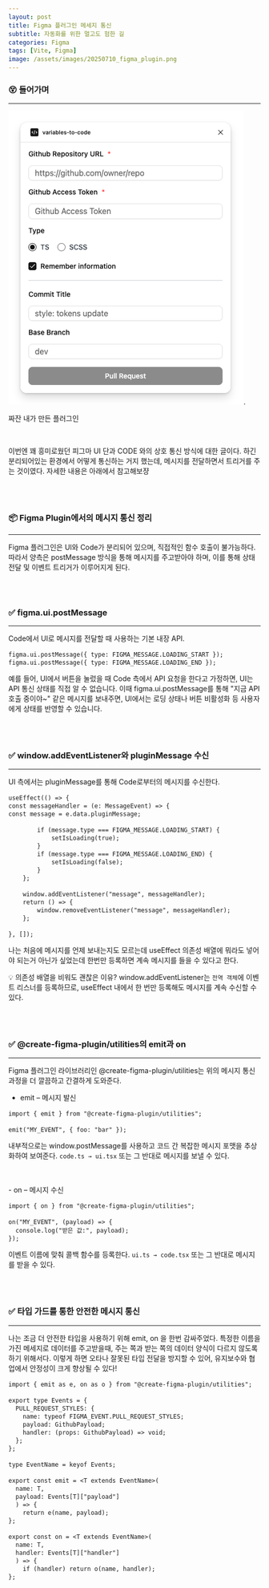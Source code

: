 ```yaml
---
layout: post
title: Figma 플러그인 메세지 통신
subtitle: 자동화를 위한 멀고도 험한 길
categories: Figma
tags: [Vite, Figma]
image: /assets/images/20250710_figma_plugin.png
---
```


### 😵 들어가며

---

<img src="/assets/images/2025-07-14-figma-plugin/figma-plugin.png"/>.

짜잔 내가 만든 플러그인

<br />

이번엔 꽤 흥미로웠던 피그마 UI 단과 CODE 와의 상호 통신 방식에 대한 글이다. 하긴 분리되어있는 환경에서 어떻게 통신하는 거지 했는데, 메시지를 전달하면서 트리거를 주는 것이였다. 자세한 내용은 아래에서 참고해보쟝

<br />
<br />

### 📦 Figma Plugin에서의 메시지 통신 정리

---

Figma 플러그인은 UI와 Code가 분리되어 있으며, 직접적인 함수 호출이 불가능하다. 따라서 양측은 postMessage 방식을 통해 메시지를 주고받아야 하며, 이를 통해 상태 전달 및 이벤트 트리거가 이루어지게 된다.

<br />
<br />

### ✅ figma.ui.postMessage

---

Code에서 UI로 메시지를 전달할 때 사용하는 기본 내장 API.

```
figma.ui.postMessage({ type: FIGMA_MESSAGE.LOADING_START });
figma.ui.postMessage({ type: FIGMA_MESSAGE.LOADING_END });
```

예를 들어, UI에서 버튼을 눌렀을 때 Code 측에서 API 요청을 한다고 가정하면, UI는 API 통신 상태를 직접 알 수 없습니다. 이때 figma.ui.postMessage를 통해 "지금 API 호출 중이야~" 같은 메시지를 보내주면, UI에서는 로딩 상태나 버튼 비활성화 등 사용자에게 상태를 반영할 수 있습니다.

<br />
<br />

### ✅ window.addEventListener와 pluginMessage 수신

---

UI 측에서는 pluginMessage를 통해 Code로부터의 메시지를 수신한다.

```
useEffect(() => {
const messageHandler = (e: MessageEvent) => {
const message = e.data.pluginMessage;

    	if (message.type === FIGMA_MESSAGE.LOADING_START) {
    		setIsLoading(true);
    	}
    	if (message.type === FIGMA_MESSAGE.LOADING_END) {
    		setIsLoading(false);
    	}
    };

    window.addEventListener("message", messageHandler);
    return () => {
    	window.removeEventListener("message", messageHandler);
    };

}, []);
```

나는 처음에 메시지를 언제 보내는지도 모르는데 useEffect 의존성 배열에 뭐라도 넣어야 되는거 아닌가 싶었는데 한번만 등록하면 계속 메시지를 들을 수 있다고 한다.

💡 의존성 배열을 비워도 괜찮은 이유?
window.addEventListener는 `전역 객체`에 이벤트 리스너를 등록하므로, useEffect 내에서 한 번만 등록해도 메시지를 계속 수신할 수 있다.

<br/>
<br/>

### ✅ @create-figma-plugin/utilities의 emit과 on

---

Figma 플러그인 라이브러리인 @create-figma-plugin/utilities는 위의 메시지 통신 과정을 더 깔끔하고 간결하게 도와준다.

- emit – 메시지 발신

```
import { emit } from "@create-figma-plugin/utilities";

emit("MY_EVENT", { foo: "bar" });
```

내부적으로는 window.postMessage를 사용하고 코드 간 복잡한 메시지 포맷을 추상화하여 보여준다.
`code.ts → ui.tsx` 또는 그 반대로 메시지를 보낼 수 있다.

<br/>
<br/>
- on – 메시지 수신

```
import { on } from "@create-figma-plugin/utilities";

on("MY_EVENT", (payload) => {
  console.log("받은 값:", payload);
});
```

이벤트 이름에 맞춰 콜백 함수를 등록한다.
`ui.ts → code.tsx` 또는 그 반대로 메시지를 받을 수 있다.

<br/>
<br/>

### ✅ 타입 가드를 통한 안전한 메시지 통신

---

나는 조금 더 안전한 타입을 사용하기 위해 emit, on 을 한번 감싸주었다. 특정한 이름을 가진 메세지로 데이터를 주고받을때, 주는 쪽과 받는 쪽의 데이터 양식이 다르지 않도록 하기 위해서다. 이렇게 하면 오타나 잘못된 타입 전달을 방지할 수 있어, 유지보수와 협업에서 안정성이 크게 향상될 수 있다!

```
import { emit as e, on as o } from "@create-figma-plugin/utilities";

export type Events = {
  PULL_REQUEST_STYLES: {
    name: typeof FIGMA_EVENT.PULL_REQUEST_STYLES;
    payload: GithubPayload;
    handler: (props: GithubPayload) => void;
  };
};

type EventName = keyof Events;

export const emit = <T extends EventName>(
  name: T,
  payload: Events[T]["payload"]
  ) => {
    return e(name, payload);
};

export const on = <T extends EventName>(
  name: T,
  handler: Events[T]["handler"]
  ) => {
    if (handler) return o(name, handler);
};
```
